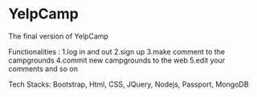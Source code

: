 # YelpCamp

The final version of YelpCamp

Functionalities :
1.log in and out
2.sign up
3.make comment to the campgrounds
4.commit new campgrounds to the web
5.edit your comments
and so on

Tech Stacks:
Bootstrap, Html, CSS, JQuery, Nodejs, Passport, MongoDB
